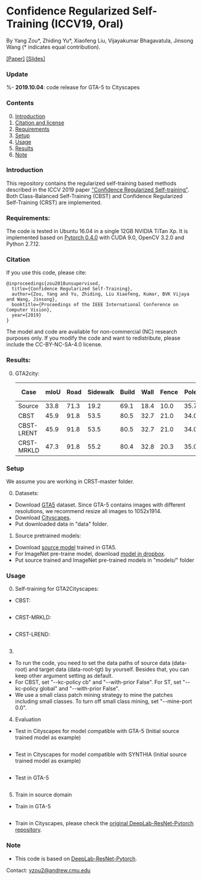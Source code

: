 # Confidence Regularized Self-Training (ICCV19, Oral) 

By Yang Zou*, Zhiding Yu*, Xiaofeng Liu, Vijayakumar Bhagavatula, Jinsong Wang (* indicates equal contribution).

[[Paper]](https://arxiv.org/abs/1908.09822) [[Slides]](https://yzou2.github.io/pdf/CRST_slides.pdf)

### Update
%- **2019.10.04**: code release for GTA-5 to Cityscapes

### Contents
0. [Introduction](#introduction)
0. [Citation and license](#citation)
0. [Requirements](#requirements)
0. [Setup](#models)
0. [Usage](#usage)
0. [Results](#results)
0. [Note](#note)

### Introduction
This repository contains the regularized self-training based methods described in the ICCV 2019 paper ["Confidence Regularized Self-training"](https://arxiv.org/abs/1908.09822). Both Class-Balanced Self-Training (CBST) and Confidence Regularized Self-Training (CRST) are implemented. 

### Requirements:
The code is tested in Ubuntu 16.04 in a single 12GB NVIDIA TiTan Xp. It is implemented based on [Pytorch 0.4.0](https://pytorch.org/) with CUDA 9.0, OpenCV 3.2.0 and Python 2.7.12.

### Citation
If you use this code, please cite:

	@inproceedings{zou2018unsupervised,
	  title={Confidence Regularized Self-Training},
	  author={Zou, Yang and Yu, Zhiding, Liu Xiaofeng, Kumar, BVK Vijaya and Wang, Jinsong},
	  booktitle={Proceedings of the IEEE International Conference on Computer Vision},
	  year={2019}
	}

The model and code are available for non-commercial (NC) research purposes only. If you modify the code and want to redistribute, please include the CC-BY-NC-SA-4.0 license.

### Results:
0. GTA2city:

	Case|mIoU|Road|Sidewalk|Build|Wall|Fence|Pole|Traffic Light|Traffic Sign|Veg.|Terrain|Sky|Person|Rider|Car|Truck|Bus|Train|Motor|Bike
	---|---|---|---|---|---|---|---|---|---|---|---|---|---|---|---|---|---|---|---|---
	Source|33.8|71.3|19.2|69.1|18.4|10.0|35.7|27.3|6.8|79.6|24.8|72.1|57.6|19.5|55.5|15.5|15.1|11.7|21.1|12.0
	CBST|45.9|91.8|53.5|80.5|32.7|21.0|34.0|28.9|20.4|83.9|34.2|80.9|53.1|24.0|82.7|30.3|35.9|16.0|25.9|42.8
	CBST-LRENT|45.9|91.8|53.5|80.5|32.7|21.0|34.0|29.0|20.3|83.9|34.2|80.9|53.1|23.9|82.7|30.2|35.6|16.3|25.9|42.8
	CRST-MRKLD|47.3|91.8|55.2|80.4|32.8|20.3|35.0|33.6|25.9|84.4|33.8|81.2|55.8|24.4|83.5|28.5|32.4|26.6|27.3|44.9


### Setup
We assume you are working in CRST-master folder.

0. Datasets:
- Download [GTA5](https://download.visinf.tu-darmstadt.de/data/from_games/) dataset. Since GTA-5 contains images with different resolutions, we recommend resize all images to 1052x1914. 
- Download [Cityscapes](https://www.cityscapes-dataset.com/).
- Put downloaded data in "data" folder.
1. Source pretrained models:
- Download [source model]() trained in GTA5.
- For ImageNet pre-traine model, download [model in dropbox]().
- Put source trained and ImageNet pre-trained models in "models/" folder

### Usage
0. Self-training for GTA2Cityscapes:
- CBST:
~~~~

~~~~
- CRST-MRKLD:
~~~~

~~~~
- CRST-LREND:
~~~~

~~~~
3. 
- To run the code, you need to set the data paths of source data (data-root) and target data (data-root-tgt) by yourself. Besides that, you can keep other argument setting as default.
- For CBST, set "--kc-policy cb" and "--with-prior False". For ST, set "--kc-policy global" and "--with-prior False".
- We use a small class patch mining strategy to mine the patches including small classes. To turn off small class mining, set "--mine-port 0.0".
4. Evaluation
- Test in Cityscapes for model compatible with GTA-5 (Initial source trained model as example)
~~~~

~~~~
- Test in Cityscapes for model compatible with SYNTHIA (Initial source trained model as example)
~~~~

~~~~
- Test in GTA-5
~~~~

~~~~
5. Train in source domain
- Train in GTA-5
~~~~

~~~~
- Train in Cityscapes, please check the [original DeepLab-ResNet-Pytorch repository](https://github.com/speedinghzl/Pytorch-Deeplab).

### Note
- This code is based on [DeepLab-ResNet-Pytorch](https://github.com/speedinghzl/Pytorch-Deeplab).

Contact: yzou2@andrew.cmu.edu
